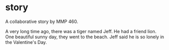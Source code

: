 # story
A collaborative story by MMP 460.

A very long time ago, there was a tiger named Jeff.
He had a friend lion.
One beautiful sunny day, they went to the beach.
Jeff said he is so lonely in the Valentine's Day. 